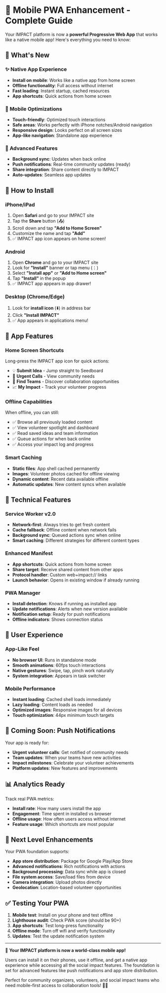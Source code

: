 # 📱 Mobile PWA Enhancement - Complete Guide

Your IMPACT platform is now a **powerful Progressive Web App** that works like a native mobile app! Here's everything you need to know:

## 🚀 **What's New**

### ✨ **Native App Experience**
- **Install on mobile**: Works like a native app from home screen
- **Offline functionality**: Full access without internet
- **Fast loading**: Instant startup, cached resources
- **App shortcuts**: Quick actions from home screen

### 📱 **Mobile Optimizations**
- **Touch-friendly**: Optimized touch interactions
- **Safe areas**: Works perfectly with iPhone notches/Android navigation
- **Responsive design**: Looks perfect on all screen sizes
- **App-like navigation**: Standalone app experience

### 🔄 **Advanced Features**
- **Background sync**: Updates when back online
- **Push notifications**: Real-time community updates (ready)
- **Share integration**: Share content directly to IMPACT
- **Auto-updates**: Seamless app updates

## 📲 **How to Install**

### **iPhone/iPad**
1. Open **Safari** and go to your IMPACT site
2. Tap the **Share** button (📤)
3. Scroll down and tap **"Add to Home Screen"**
4. Customize the name and tap **"Add"**
5. ✅ IMPACT app icon appears on home screen!

### **Android**
1. Open **Chrome** and go to your IMPACT site
2. Look for **"Install"** banner or tap menu (⋮)
3. Select **"Install app"** or **"Add to Home screen"**
4. Tap **"Install"** in the popup
5. ✅ IMPACT app appears in app drawer!

### **Desktop** (Chrome/Edge)
1. Look for **install icon** (⬇️) in address bar
2. Click **"Install IMPACT"**
3. ✅ App appears in applications menu!

## 🎯 **App Features**

### **Home Screen Shortcuts**
Long-press the IMPACT app icon for quick actions:
- 💡 **Submit Idea** - Jump straight to Seedboard
- 🚨 **Urgent Calls** - View community needs
- 🤝 **Find Teams** - Discover collaboration opportunities  
- 📈 **My Impact** - Track your volunteer progress

### **Offline Capabilities**
When offline, you can still:
- ✅ Browse all previously loaded content
- ✅ View volunteer spotlight and dashboard
- ✅ Read saved ideas and team information
- ✅ Queue actions for when back online
- ✅ Access your impact log and progress

### **Smart Caching**
- **Static files**: App shell cached permanently
- **Images**: Volunteer photos cached for offline viewing
- **Dynamic content**: Recent data available offline
- **Automatic updates**: New content syncs when available

## 🔧 **Technical Features**

### **Service Worker v2.0**
- **Network-first**: Always tries to get fresh content
- **Cache fallback**: Offline content when network fails
- **Background sync**: Queued actions sync when online
- **Smart caching**: Different strategies for different content types

### **Enhanced Manifest**
- **App shortcuts**: Quick actions from home screen
- **Share target**: Receive shared content from other apps
- **Protocol handler**: Custom web+impact:// links
- **Launch behavior**: Opens in existing window if already running

### **PWA Manager**
- **Install detection**: Knows if running as installed app
- **Update notifications**: Alerts when new version available
- **Notification setup**: Ready for push notifications
- **Offline indicators**: Shows connection status

## 🌟 **User Experience**

### **App-Like Feel**
- **No browser UI**: Runs in standalone mode
- **Smooth animations**: 60fps touch interactions
- **Native gestures**: Swipe, tap, pinch work naturally
- **System integration**: Appears in task switcher

### **Mobile Performance**
- **Instant loading**: Cached shell loads immediately
- **Lazy loading**: Content loads as needed
- **Optimized images**: Responsive images for all devices
- **Touch optimization**: 44px minimum touch targets

## 🔔 **Coming Soon: Push Notifications**

Your app is ready for:
- **Urgent volunteer calls**: Get notified of community needs
- **Team updates**: When your teams have new activities
- **Impact milestones**: Celebrate your volunteer achievements
- **Platform updates**: New features and improvements

## 📊 **Analytics Ready**

Track real PWA metrics:
- **Install rate**: How many users install the app
- **Engagement**: Time spent in installed vs browser
- **Offline usage**: How often users access without internet
- **Feature usage**: Which shortcuts are most popular

## 🚀 **Next Level Enhancements**

Your PWA foundation supports:
- **App store distribution**: Package for Google Play/App Store
- **Advanced notifications**: Rich notifications with actions
- **Background processing**: Data sync while app is closed
- **File system access**: Save/load files from device
- **Camera integration**: Upload photos directly
- **Geolocation**: Location-based volunteer opportunities

## ✅ **Testing Your PWA**

1. **Mobile test**: Install on your phone and test offline
2. **Lighthouse audit**: Check PWA score (should be 90+)
3. **App shortcuts**: Test long-press functionality
4. **Offline mode**: Turn off wifi and verify functionality
5. **Updates**: Test the update notification system

---

🎉 **Your IMPACT platform is now a world-class mobile app!**

Users can install it on their phones, use it offline, and get a native app experience while accessing all the social impact features. The foundation is set for advanced features like push notifications and app store distribution.

Perfect for community organizers, volunteers, and social impact teams who need mobile-first access to collaboration tools! 📱✨
